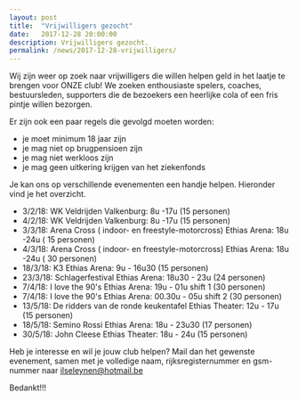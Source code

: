 ```yaml
---
layout: post
title:  "Vrijwilligers gezocht"
date:   2017-12-28 20:00:00
description: Vrijwilligers gezocht.
permalink: /news/2017-12-28-vrijwilligers/
---
```

  
Wij zijn weer op zoek naar vrijwilligers die willen helpen geld in het laatje te brengen voor ONZE club! We zoeken enthousiaste spelers, coaches, bestuursleden, supporters die de bezoekers een heerlijke cola of een fris pintje willen bezorgen. 

Er zijn ook een paar regels die gevolgd moeten worden:
- je moet minimum 18 jaar zijn
- je mag niet op brugpensioen zijn
- je mag niet werkloos zijn
- je mag geen uitkering krijgen van het ziekenfonds

Je kan ons op verschillende evenementen een handje helpen. Hieronder vind je het overzicht.
- 3/2/18: WK Veldrijden Valkenburg: 8u -17u (15 personen)
- 4/2/18: WK Veldrijden Valkenburg: 8u -17u (15 personen)
- 3/3/18: Arena Cross ( indoor- en freestyle-motorcross) Ethias Arena: 18u -24u ( 15 personen)
- 4/3/18: Arena Cross ( indoor- en freestyle-motorcross) Ethias Arena: 18u -24u ( 30 personen)
- 18/3/18: K3 Ethias Arena: 9u - 16u30 (15 personen)
- 23/3/18: Schlagerfestival Ethias Arena: 18u30 - 23u (24 personen)
- 7/4/18: I love the 90's Ethias Arena: 19u - 01u shift 1 (30 personen)
- 7/4/18: I love the 90's Ethias Arena: 00.30u  - 05u shift 2 (30 personen)
- 13/5/18: De ridders van de ronde keukentafel Ethias Theater: 12u - 17u (15 personen)
- 18/5/18: Semino Rossi Ethias Arena: 18u - 23u30 (17 personen)
- 30/5/18: John Cleese Ethias Theater: 18u - 24u (15 personen)

Heb je interesse en wil je jouw club helpen? Mail dan het gewenste evenement, samen met je volledige naam, rijksregisternummer en gsm-nummer naar [ilseleynen@hotmail.be](mailto://ilseleynen@hotmail.be)

Bedankt!!!
